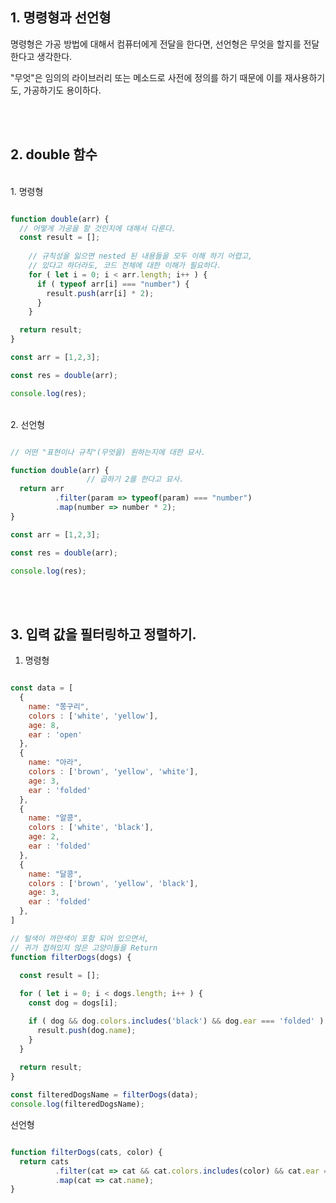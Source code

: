 ## 1. 명령형과 선언형

명령형은 가공 방법에 대해서 컴퓨터에게 전달을 한다면,
선언형은 무엇을 할지를 전달 한다고 생각한다.

"무엇"은 임의의 라이브러리 또는 메소드로 사전에 정의를 하기 때문에 이를 재사용하기도, 가공하기도 용이하다.

<br><br>

## 2. double 함수

<br>
1. 명령형

``` javascript

function double(arr) {
  // 어떻게 가공을 할 것인지에 대해서 다룬다.
  const result = [];
    
    // 규칙성을 잃으면 nested 된 내용들을 모두 이해 하기 어렵고,
    // 있다고 하더라도, 코드 전체에 대한 이해가 필요하다.
    for ( let i = 0; i < arr.length; i++ ) {
      if ( typeof arr[i] === "number") {
        result.push(arr[i] * 2);
      }
    }  

  return result;
}

const arr = [1,2,3];

const res = double(arr);

console.log(res);

```
<br>
2. 선언형
<br>

``` javascript

// 어떤 "표현이나 규칙"(무엇을) 원하는지에 대한 묘사.

function double(arr) {
                 // 곱하기 2를 한다고 묘사.
  return arr
          .filter(param => typeof(param) === "number")
          .map(number => number * 2);
}

const arr = [1,2,3];

const res = double(arr);

console.log(res);


```

<br><br>

## 3. 입력 값을 필터링하고 정렬하기.

1. 명령형

``` javascript

const data = [
  {
    name: "쫑구리",
    colors : ['white', 'yellow'],
    age: 8,
    ear : 'open'
  },
  {
    name: "아라",
    colors : ['brown', 'yellow', 'white'],
    age: 3,
    ear : 'folded'
  },
  {
    name: "알콩",
    colors : ['white', 'black'],
    age: 2,
    ear : 'folded'
  },
  {
    name: "달콩",
    colors : ['brown', 'yellow', 'black'],
    age: 3,
    ear : 'folded'
  },
]

// 털색이 까만색이 포함 되어 있으면서, 
// 귀가 접혀있지 않은 고양이들을 Return
function filterDogs(dogs) {
  
  const result = [];

  for ( let i = 0; i < dogs.length; i++ ) {
    const dog = dogs[i];

    if ( dog && dog.colors.includes('black') && dog.ear === 'folded' ) {
      result.push(dog.name);
    }
  }
  
  return result;
}

const filteredDogsName = filterDogs(data);
console.log(filteredDogsName);

```

선언형

``` javascript

function filterDogs(cats, color) {
  return cats
          .filter(cat => cat && cat.colors.includes(color) && cat.ear === "unfolded")
          .map(cat => cat.name);
}

```